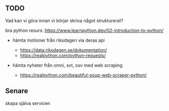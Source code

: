 ## TODO

Vad kan vi göra innan vi börjar skriva något strukturerat?

bra python resurs: https://www.learnpython.dev/02-introduction-to-python/

- hämta motioner från riksdagen via deras api

  - https://data.riksdagen.se/dokumentation/
  - https://realpython.com/python-requests/

- hämta nyheter från omni, svt, osv med web scraping
  - https://realpython.com/beautiful-soup-web-scraper-python/

## Senare

skapa själva servicen
